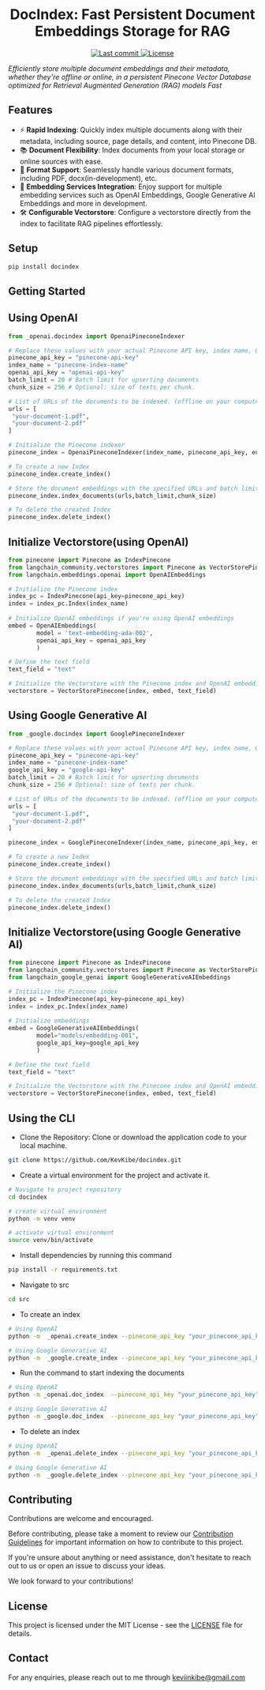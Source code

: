 <h1 align="center">DocIndex: Fast Persistent Document Embeddings Storage for RAG</h1>
<p align="center">

  <a href="https://github.com/KevKibe/docindex/commits/">
    <img src="https://img.shields.io/github/last-commit/KevKibe/docindex?" alt="Last commit">
  </a>
  <a href="https://github.com/KevKibe/docindex/blob/master/LICENSE">
    <img src="https://img.shields.io/github/license/KevKibe/docindex?" alt="License">
  </a>

*Efficiently store multiple document embeddings and their metadata, whether they're offline or online, in a persistent Pinecone Vector Database optimized for Retrieval Augmented Generation (RAG) models Fast* 

## Features

- ⚡️ **Rapid Indexing**: Quickly index multiple documents along with their metadata, including source, page details, and content, into Pinecone DB.<br>
- 📚 **Document Flexibility**: Index documents from your local storage or online sources with ease.<br>
- 📂 **Format Support**: Seamlessly handle various document formats, including PDF, docx(in-development), etc.<br>
- 🔁 **Embedding Services Integration**: Enjoy support for multiple embedding services such as OpenAI Embeddings, Google Generative AI Embeddings and more in development.<br>
- 🛠️ **Configurable Vectorstore**: Configure a vectorstore directly from the index to facilitate RAG pipelines effortlessly.

## Setup

```python
pip install docindex
```

## Getting Started
## Using OpenAI 
```python
from _openai.docindex import OpenaiPineconeIndexer

# Replace these values with your actual Pinecone API key, index name, OpenAI API key
pinecone_api_key = "pinecone-api-key"
index_name = "pinecone-index-name"
openai_api_key = "openai-api-key"
batch_limit = 20 # Batch limit for upserting documents
chunk_size = 256 # Optional: size of texts per chunk. 

# List of URLs of the documents to be indexed. (offline on your computer or online)
urls = [
 "your-document-1.pdf",
 "your-document-2.pdf"
]

# Initialize the Pinecone indexer
pinecone_index = OpenaiPineconeIndexer(index_name, pinecone_api_key, environment, openai_api_key)

# To create a new Index
pinecone_index.create_index()

# Store the document embeddings with the specified URLs and batch limit
pinecone_index.index_documents(urls,batch_limit,chunk_size)
```
```python
# To delete the created Index
pinecone_index.delete_index()
```
## Initialize Vectorstore(using OpenAI)

```python
from pinecone import Pinecone as IndexPinecone
from langchain_community.vectorstores import Pinecone as VectorStorePinecone
from langchain.embeddings.openai import OpenAIEmbeddings

# Initialize the Pinecone index
index_pc = IndexPinecone(api_key=pinecone_api_key)
index = index_pc.Index(index_name)
        
# Initialize OpenAI embeddings if you're using OpenAI embeddings
embed = OpenAIEmbeddings(
        model = 'text-embedding-ada-002',
        openai_api_key = openai_api_key
        )

# Define the text field
text_field = "text"

# Initialize the Vectorstore with the Pinecone index and OpenAI embeddings
vectorstore = VectorStorePinecone(index, embed, text_field)
```


## Using Google Generative AI  

```python
from _google.docindex import GooglePineconeIndexer

# Replace these values with your actual Pinecone API key, index name, Google API key
pinecone_api_key = "pinecone-api-key"
index_name = "pinecone-index-name"
google_api_key = "google-api-key"
batch_limit = 20 # Batch limit for upserting documents
chunk_size = 256 # Optional: size of texts per chunk. 

# List of URLs of the documents to be indexed. (offline on your computer or an online)
urls = [
 "your-document-1.pdf",
 "your-document-2.pdf"
]

pinecone_index = GooglePineconeIndexer(index_name, pinecone_api_key, environment, openai_api_key)

# To create a new Index
pinecone_index.create_index()

# Store the document embeddings with the specified URLs and batch limit
pinecone_index.index_documents(urls,batch_limit,chunk_size)
```
```python
# To delete the created Index
pinecone_index.delete_index()
```


## Initialize Vectorstore(using Google Generative AI)

```python
from pinecone import Pinecone as IndexPinecone
from langchain_community.vectorstores import Pinecone as VectorStorePinecone
from langchain_google_genai import GoogleGenerativeAIEmbeddings

# Initialize the Pinecone index
index_pc = IndexPinecone(api_key=pinecone_api_key)
index = index_pc.Index(index_name)
        
# Initialize embeddings 
embed = GoogleGenerativeAIEmbeddings(
        model="models/embedding-001", 
        google_api_key=google_api_key
        )

# Define the text field
text_field = "text"

# Initialize the Vectorstore with the Pinecone index and OpenAI embeddings
vectorstore = VectorStorePinecone(index, embed, text_field)
```




## Using the CLI

- Clone the Repository: Clone or download the application code to your local machine.
```bash
git clone https://github.com/KevKibe/docindex.git
```

- Create a virtual environment for the project and activate it.
```bash
# Navigate to project repository
cd docindex

# create virtual environment
python -m venv venv

# activate virtual environment
source venv/bin/activate
```
- Install dependencies by running this command
```bash
pip install -r requirements.txt
```

- Navigate to src 
```bash
cd src
```
- To create an index

```bash
# Using OpenAI 
python -m  _openai.create_index --pinecone_api_key "your_pinecone_api_key" --index_name "your_index_name" --openai_api_key "your_openai_api_key"
```

```bash
# Using Google Generative AI
python -m  _google.create_index --pinecone_api_key "your_pinecone_api_key" --index_name "your_index_name" --google_api_key "your_google_api_key"
```

- Run the command to start indexing the documents

```bash
# Using OpenAI 
python -m _openai.doc_index  --pinecone_api_key "your_pinecone_api_key" --index_name "your_index_name" --openai_api_key "your_openai_api_key" --batch_limit 10 --docs  "doc-1.pdf" "doc-2.pdf' --chunk_size 256 
```
```bash
# Using Google Generative AI 
python -m _google.doc_index  --pinecone_api_key "your_pinecone_api_key" --index_name "your_index_name" --google_api_key "your_google_api_key" --batch_limit 10 --docs  "doc-1.pdf" "doc-2.pdf' --chunk_size 256 
```
- To delete an index

```bash
# Using OpenAI 
python -m  _openai.delete_index --pinecone_api_key "your_pinecone_api_key" --index_name "your_index_name" --openai_api_key "your_openai_api_key"
```

```bash
# Using Google Generative AI
python -m  _google.delete_index --pinecone_api_key "your_pinecone_api_key" --index_name "your_index_name" --google_api_key "your_google_api_key"
```

## Contributing 
Contributions are welcome and encouraged.

Before contributing, please take a moment to review our [Contribution Guidelines](https://github.com/KevKibe/docindex/blob/master/DOCS/CONTRIBUTING.md) for important information on how to contribute to this project.

If you're unsure about anything or need assistance, don't hesitate to reach out to us or open an issue to discuss your ideas.

We look forward to your contributions!

## License
This project is licensed under the MIT License - see the [LICENSE](https://github.com/KevKibe/docindex/blob/master/LICENSE) file for details.

## Contact
For any enquiries, please reach out to me through keviinkibe@gmail.com